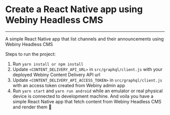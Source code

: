# Create a React Native app using Webiny Headless CMS
---

A simple React Native app that list channels and their announcements using Webiny Headless CMS

Steps to run the project:

1. Run `yarn install or npm install`
2. Update `<CONTENT_DELIVERY_API_URL>` in `src/graphql/client.js` with your deployed Webiny Content Delivery API url
3. Update `<CONTENT_DELIVERY_API_ACCESS_TOKEN>` in `src/graphql/client.js` with an access token created from Webiny admin app
4. Run `yarn start` and `yarn run android` while an emulator or real physical device is connected to development machine.
And voila you have a simple React Native app that fetch content from Webiny Headless CMS and render them 🚀